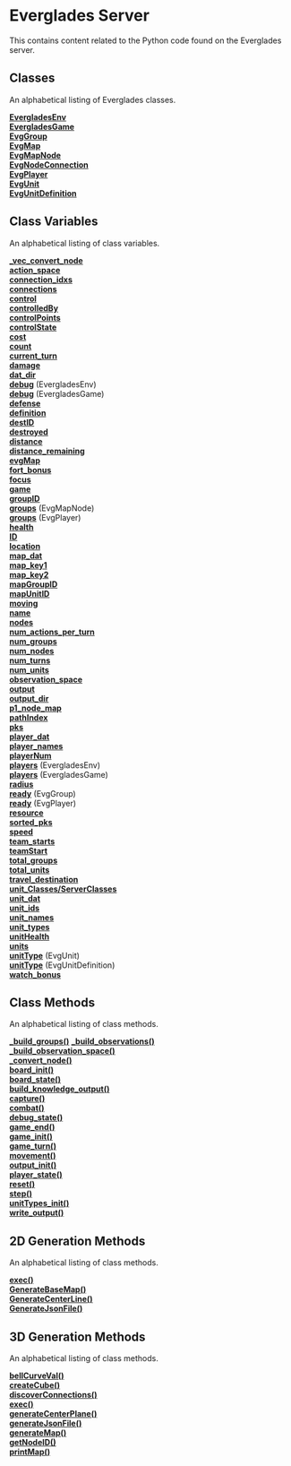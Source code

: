 # Everglades Server
This contains content related to the Python code found on the Everglades server.

## Classes
An alphabetical listing of Everglades classes.

[**EvergladesEnv**](./Classes/ServerClasses/EvergladesEnv.md)  
[**EvergladesGame**](./Classes/ServerClasses/EvergladesGame.md)  
[**EvgGroup**](./Classes/ServerClasses/EvgGroup.md)  
[**EvgMap**](./Classes/ServerClasses/EvgMap.md)  
[**EvgMapNode**](./Classes/ServerClasses/EvgMapNode.md)  
[**EvgNodeConnection**](./Classes/ServerClasses/EvgNodeConnection.md)  
[**EvgPlayer**](./Classes/ServerClasses/EvgPlayer.md)  
[**EvgUnit**](./Classes/ServerClasses/EvgUnit.md)  
[**EvgUnitDefinition**](./Classes/ServerClasses/EvgUnitDefinition.md)  

## Class Variables
An alphabetical listing of class variables.

[**_vec_convert_node**](./Classes/ServerClasses/EvergladesGame.md)  
[**action_space**](./Classes/ServerClasses/EvergladesEnv.md)  
[**connection_idxs**](./Classes/ServerClasses/EvgMapNode.md)  
[**connections**](./Classes/ServerClasses/EvgMapNode.md)  
[**control**](./Classes/ServerClasses/EvgUnitDefinition.md)  
[**controlledBy**](./Classes/ServerClasses/EvgMapNode.md)  
[**controlPoints**](./Classes/ServerClasses/EvgMapNode.md)  
[**controlState**](./Classes/ServerClasses/EvgMapNode.md)   
[**cost**](./Classes/ServerClasses/EvgUnitDefinition.md)  
[**count**](./Classes/ServerClasses/EvgUnit.md)  
[**current_turn**](./Classes/ServerClasses/EvergladesGame.md)  
[**damage**](./Classes/ServerClasses/EvgUnitDefinition.md)  
[**dat_dir**](./Classes/ServerClasses/EvergladesGame.md)  
[**debug**](./Classes/ServerClasses/EvergladesEnv.md) (EvergladesEnv)  
[**debug**](./Classes/ServerClasses/EvergladesGame.md) (EvergladesGame)  
[**defense**](./Classes/ServerClasses/EvgMapNode.md)  
[**definition**](./Classes/ServerClasses/EvgUnit.md)  
[**destID**](./Classes/ServerClasses/EvgNodeConnection.md)  
[**destroyed**](./Classes/ServerClasses/EvgGroup.md)  
[**distance**](./Classes/ServerClasses/EvgNodeConnection.md)  
[**distance_remaining**](./Classes/ServerClasses/EvgGroup.md)  
[**evgMap**](./Classes/ServerClasses/EvergladesGame.md)  
[**fort_bonus**](./Classes/ServerClasses/EvergladesGame.md)  
[**focus**](./Classes/ServerClasses/EvergladesGame.md)  
[**game**](./Classes/ServerClasses/EvergladesEnv.md)  
[**groupID**](./Classes/ServerClasses/EvgGroup.md)  
[**groups**](./Classes/ServerClasses/EvgMapNode.md) (EvgMapNode)  
[**groups**](./Classes/ServerClasses/EvgPlayer.md) (EvgPlayer)  
[**health**](./Classes/ServerClasses/EvgUnitDefinition.md)  
[**ID**](./Classes/ServerClasses/EvgMapNode.md)  
[**location**](./Classes/ServerClasses/EvgGroup.md)  
[**map_dat**](./Classes/ServerClasses/EvergladesGame.md)  
[**map_key1**](./Classes/ServerClasses/EvergladesGame.md)  
[**map_key2**](./Classes/ServerClasses/EvergladesGame.md)  
[**mapGroupID**](./Classes/ServerClasses/EvgGroup.md)  
[**mapUnitID**](./Classes/ServerClasses/EvgGroup.md)  
[**moving**](./Classes/ServerClasses/EvgGroup.md)  
[**name**](./Classes/ServerClasses/EvgMap.md)  
[**nodes**](./Classes/ServerClasses/EvgMap.md)  
[**num_actions_per_turn**](./Classes/ServerClasses/EvergladesEnv.md)  
[**num_groups**](./Classes/ServerClasses/EvergladesEnv.md)  
[**num_nodes**](./Classes/ServerClasses/EvergladesEnv.md)  
[**num_turns**](./Classes/ServerClasses/EvergladesEnv.md)    
[**num_units**](./Classes/ServerClasses/EvergladesEnv.md)  
[**observation_space**](./Classes/ServerClasses/EvergladesEnv.md)  
[**output**](./Classes/ServerClasses/EvergladesGame.md)  
[**output_dir**](./Classes/ServerClasses/EvergladesGame.md)  
[**p1_node_map**](./Classes/ServerClasses/EvergladesGame.md)  
[**pathIndex**](./Classes/ServerClasses/EvgGroup.md)  
[**pks**](./Classes/ServerClasses/EvergladesEnv.md)  
[**player_dat**](./Classes/ServerClasses/EvergladesEnv.md)  
[**player_names**](./Classes/ServerClasses/EvergladesGame.md)   
[**playerNum**](./Classes/ServerClasses/EvgPlayer.md)  
[**players**](./Classes/ServerClasses/EvergladesEnv.md) (EvergladesEnv)  
[**players**](./Classes/ServerClasses/EvergladesGame.md) (EvergladesGame)  
[**radius**](./Classes/ServerClasses/EvgMapNode.md)  
[**ready**](./Classes/ServerClasses/EvgGroup.md) (EvgGroup)  
[**ready**](./Classes/ServerClasses/EvgPlayer.md) (EvgPlayer)  
[**resource**](./Classes/ServerClasses/EvgMapNode.md)  
[**sorted_pks**](./Classes/ServerClasses/EvergladesEnv.md)  
[**speed**](./Classes/ServerClasses/EvgUnitDefinition.md)  
[**team_starts**](./Classes/ServerClasses/EvergladesGame.md)  
[**teamStart**](./Classes/ServerClasses/EvgMapNode.md)  
[**total_groups**](./Classes/ServerClasses/EvergladesGame.md)  
[**total_units**](./Classes/ServerClasses/EvergladesGame.md)  
[**travel_destination**](./Classes/ServerClasses/EvgGroup.md)  
[**unit_Classes/ServerClasses**](./Classes/ServerClasses/EvergladesEnv.md)  
[**unit_dat**](./Classes/ServerClasses/EvergladesGame.md)  
[**unit_ids**](./Classes/ServerClasses/EvergladesGame.md)  
[**unit_names**](./Classes/ServerClasses/EvergladesGame.md)  
[**unit_types**](./Classes/ServerClasses/EvergladesGame.md)  
[**unitHealth**](./Classes/ServerClasses/EvgUnit.md)  
[**units**](./Classes/ServerClasses/EvgGroup.md)  
[**unitType**](./Classes/ServerClasses/EvgUnit.md) (EvgUnit)  
[**unitType**](./Classes/ServerClasses/EvgUnitDefinition.md) (EvgUnitDefinition)  
[**watch_bonus**](./Classes/ServerClasses/EvergladesGame.md)  

## Class Methods
An alphabetical listing of class methods.

[**_build_groups()**](./Methods/ServerMethods/_build_groups().md)
[**_build_observations()**](./Methods/ServerMethods/_build_observations().md)  
[**_build_observation_space()**](./Methods/ServerMethods/_build_observation_space().md)  
[**_convert_node()**](./Methods/ServerMethods/_convert_node().md)  
[**board_init()**](./Methods/ServerMethods/board_init().md)  
[**board_state()**](./Methods/ServerMethods/board_state().md)  
[**build_knowledge_output()**](./Methods/ServerMethods/build_knowledge_output().md)  
[**capture()**](./Methods/ServerMethods/capture().md)  
[**combat()**](./Methods/ServerMethods/combat().md)  
[**debug_state()**](./Methods/ServerMethods/debug_state().md)  
[**game_end()**](./Methods/ServerMethods/game_end().md)  
[**game_init()**](./Methods/ServerMethods/game_init().md)  
[**game_turn()**](./Methods/ServerMethods/game_turn().md)  
[**movement()**](./Methods/ServerMethods/movement().md)  
[**output_init()**](./Methods/ServerMethods/output_init().md)  
[**player_state()**](./Methods/ServerMethods/player_state().md)  
[**reset()**](./Methods/ServerMethods/reset().md)  
[**step()**](./Methods/ServerMethods/step().md)  
[**unitTypes_init()**](./Methods/ServerMethods/unitTypes_init().md)  
[**write_output()**](./Methods/ServerMethods/write_output().md)  

## 2D Generation Methods
An alphabetical listing of class methods.

[**exec()**](./Methods/ServerMethods/2DGenerationMethods/exec().md)  
[**GenerateBaseMap()**](./Methods/ServerMethods/2DGenerationMethods/GenerateBaseMap().md)  
[**GenerateCenterLine()**](./Methods/ServerMethods/2DGenerationMethods/GenerateCenterLine().md)  
[**GenerateJsonFile()**](./Methods/ServerMethods/2DGenerationMethods/GenerateJsonFile().md)  

## 3D Generation Methods
An alphabetical listing of class methods.

[**bellCurveVal()**](./Methods/ServerMethods/3DGenerationMethods/bellCurveVal().md)  
[**createCube()**](./Methods/ServerMethods/3DGenerationMethods/createCube().md)  
[**discoverConnections()**](./Methods/ServerMethods/3DGenerationMethods/discoverConnections().md)  
[**exec()**](./Methods/ServerMethods/3DGenerationMethods/exec().md)  
[**generateCenterPlane()**](./Methods/ServerMethods/3DGenerationMethods/generateCenterPlane().md)  
[**generateJsonFile()**](./Methods/ServerMethods/3DGenerationMethods/generateJsonFile().md)  
[**generateMap()**](./Methods/ServerMethods/3DGenerationMethods/generateMap().md)  
[**getNodeID()**](./Methods/ServerMethods/3DGenerationMethods/getNodeID().md)  
[**printMap()**](./Methods/ServerMethods/3DGenerationMethods/printMap().md)  